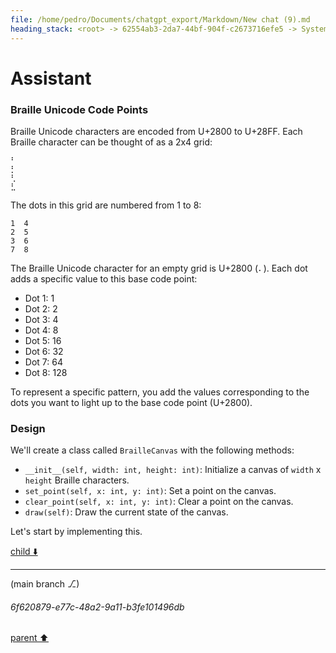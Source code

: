 ```yaml
---
file: /home/pedro/Documents/chatgpt_export/Markdown/New chat (9).md
heading_stack: <root> -> 62554ab3-2da7-44bf-904f-c2673716efe5 -> System -> 8d1d4b3c-44b1-4d04-96b3-550c080648bf -> System -> aaa24b13-f6aa-4dc9-860e-54f6ac6eea4e -> User -> f71aad2c-c170-4a64-8858-305c82518d98 -> Assistant -> 250514eb-8a60-408d-a6d4-f10333f29402 -> Tool -> 9dec960c-19d4-405f-bd56-76c7191a2b75 -> Assistant -> d30d6e7e-14cd-4e34-869d-a7993f5f3df2 -> Tool -> ef70ce7e-d235-4852-b0f4-4f4169b38653 -> Assistant -> f2385be4-7700-476e-8ea6-797a5813879a -> Tool -> f760029f-ba0a-45ac-aa6b-af62b52e9e25 -> Assistant -> a6533d90-0e2b-458e-87ec-d4d87d8e0c12 -> Assistant -> 8eccbbf6-52e2-4f7d-a6ca-b6ed3ce56644 -> Tool -> 3aa50e6b-dee1-489d-854e-d9f83ce1cae7 -> Assistant -> aaa29438-7719-492c-8768-88d0be83ed13 -> User -> ce115e2d-72e7-4e7d-8bfd-f6870442b902 -> Assistant -> 72038b2b-0138-4680-842f-4eb8c7c8ae44 -> Tool -> aaa25e37-97b9-4c3a-bb5c-30f81414dcaf -> User -> a70bc29a-c84c-4996-b2d6-32897163bc87 -> Assistant
---
```

# Assistant

### Braille Unicode Code Points

Braille Unicode characters are encoded from U+2800 to U+28FF. Each Braille character can be thought of as a 2x4 grid:

```
⠃
⡃
⢃
⣃
```

The dots in this grid are numbered from 1 to 8:

```
1  4
2  5
3  6
7  8
```

The Braille Unicode character for an empty grid is U+2800 (`⠄`). Each dot adds a specific value to this base code point:

- Dot 1: 1
- Dot 2: 2
- Dot 3: 4
- Dot 4: 8
- Dot 5: 16
- Dot 6: 32
- Dot 7: 64
- Dot 8: 128

To represent a specific pattern, you add the values corresponding to the dots you want to light up to the base code point (U+2800).

### Design

We'll create a class called `BrailleCanvas` with the following methods:

- `__init__(self, width: int, height: int)`: Initialize a canvas of `width` x `height` Braille characters.
- `set_point(self, x: int, y: int)`: Set a point on the canvas.
- `clear_point(self, x: int, y: int)`: Clear a point on the canvas.
- `draw(self)`: Draw the current state of the canvas.

Let's start by implementing this.

[child ⬇️](#6f620879-e77c-48a2-9a11-b3fe101496db)

---

(main branch ⎇)
###### 6f620879-e77c-48a2-9a11-b3fe101496db
[parent ⬆️](#a70bc29a-c84c-4996-b2d6-32897163bc87)
